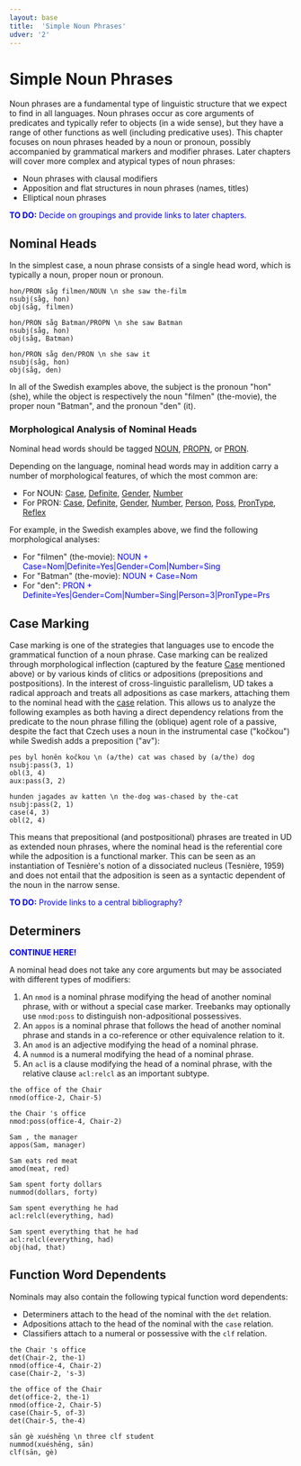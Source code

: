 ```yaml
---
layout: base
title:  'Simple Noun Phrases'
udver: '2'
---
```


# Simple Noun Phrases

Noun phrases are a fundamental type of linguistic structure that we expect to find in all languages. Noun phrases occur as core arguments of predicates and typically refer to objects (in a wide sense), but they have a range of other functions as well (including predicative uses). This chapter focuses on noun phrases headed by a noun or pronoun, possibly accompanied by grammatical markers and modifier phrases. Later chapters will cover more complex and atypical types of noun phrases:

* Noun phrases with clausal modifiers
* Apposition and flat structures in noun phrases (names, titles)
* Elliptical noun phrases 

<span style="color: blue">**TO DO:** Decide on groupings and provide links to later chapters.</span>

## Nominal Heads

In the simplest case, a noun phrase consists of a single head word, which is typically a noun, proper noun or pronoun.

~~~ sdparse
hon/PRON såg filmen/NOUN \n she saw the-film
nsubj(såg, hon)
obj(såg, filmen)
~~~
~~~ sdparse
hon/PRON såg Batman/PROPN \n she saw Batman
nsubj(såg, hon)
obj(såg, Batman)
~~~
~~~ sdparse
hon/PRON såg den/PRON \n she saw it
nsubj(såg, hon)
obj(såg, den)
~~~

In all of the Swedish examples above, the subject is the pronoun "hon" (she), while the object is respectively the noun "filmen" (the-movie), the proper noun "Batman", and the pronoun "den" (it). 

### Morphological Analysis of Nominal Heads

Nominal head words should be tagged [NOUN](), [PROPN](), or [PRON](). 

Depending on the language, nominal head words may in addition carry a number of morphological features, of which the most common are: 

* For NOUN: [Case](), [Definite](), [Gender](), [Number]()
* For PRON: [Case](), [Definite](), [Gender](), [Number](), [Person](), [Poss](), [PronType](), [Reflex]()

For example, in the Swedish examples above, we find the following morphological analyses:

* For "filmen" (the-movie): <span style="color: blue">NOUN + Case=Nom\|Definite=Yes\|Gender=Com\|Number=Sing</span>
* For "Batman" (the-movie): <span style="color: blue">NOUN + Case=Nom</span>
* For "den": <span style="color: blue">PRON + Definite=Yes\|Gender=Com\|Number=Sing\|Person=3\|PronType=Prs</span>

## Case Marking 

Case marking is one of the strategies that languages use to encode the grammatical function of a noun phrase. Case marking can be realized through morphological inflection (captured by the feature [Case]() mentioned above) or by various kinds of clitics or adpositions (prepositions and postpositions). In the interest of cross-linguistic parallelism, UD takes a radical approach and treats all adpositions as case markers, attaching them to the nominal head with the [case]() relation.
This allows us to analyze the following examples as both having a direct dependency relations from the predicate to the noun phrase filling the (oblique) agent role of a passive, despite the fact that Czech uses a noun in the instrumental case ("kočkou") while Swedish adds a preposition ("av"):

~~~ sdparse
pes byl honěn kočkou \n (a/the) cat was chased by (a/the) dog
nsubj:pass(3, 1)
obl(3, 4)
aux:pass(3, 2)
~~~

~~~ sdparse
hunden jagades av katten \n the-dog was-chased by the-cat
nsubj:pass(2, 1)
case(4, 3)
obl(2, 4)
~~~

This means that prepositional (and postpositional) phrases are treated in UD as extended noun phrases, where the nominal head is the referential core while the adposition is a functional marker. This can be seen as an instantiation of Tesnière's notion of a dissociated nucleus (Tesnière, 1959) and does not entail that the adposition is seen as a syntactic dependent of the noun in the narrow sense.

<span style="color: blue">**TO DO:** Provide links to a central bibliography?</span>

## Determiners

<span style="color: blue">**CONTINUE HERE!** </span>

A nominal head does not take any core arguments but may be associated with different types of modifiers:

1. An `nmod` is a nominal phrase modifying the head of another nominal phrase, with or without a special case marker. Treebanks may optionally use `nmod:poss` to distinguish non-adpositional possessives.
2. An `appos` is a nominal phrase that follows the head of another nominal phrase and stands in a co-reference or other equivalence relation to it.
3. An `amod` is an adjective modifying the head of a nominal phrase.
4. A `nummod` is a numeral modifying the head of a nominal phrase.
5. An `acl` is a clause modifying the head of a nominal phrase, with the relative clause `acl:relcl` as an important subtype.

~~~ sdparse
the office of the Chair
nmod(office-2, Chair-5)
~~~

~~~ sdparse
the Chair 's office
nmod:poss(office-4, Chair-2)
~~~

~~~ sdparse
Sam , the manager
appos(Sam, manager)
~~~

~~~ sdparse
Sam eats red meat
amod(meat, red)
~~~

~~~ sdparse
Sam spent forty dollars
nummod(dollars, forty)
~~~

~~~ sdparse
Sam spent everything he had
acl:relcl(everything, had)
~~~

~~~ sdparse
Sam spent everything that he had
acl:relcl(everything, had)
obj(had, that)
~~~

## Function Word Dependents

Nominals may also contain the following typical function word dependents:

* Determiners attach to the head of the nominal with the `det` relation.
* Adpositions attach to the head of the nominal with the `case` relation.
* Classifiers attach to a numeral or possessive with the `clf` relation.

~~~ sdparse
the Chair 's office
det(Chair-2, the-1)
nmod(office-4, Chair-2)
case(Chair-2, 's-3)
~~~

~~~ sdparse
the office of the Chair
det(office-2, the-1)
nmod(office-2, Chair-5)
case(Chair-5, of-3)
det(Chair-5, the-4)
~~~

~~~sdparse
sān gè xuéshēng \n three clf student
nummod(xuéshēng, sān)
clf(sān, gè)
~~~
